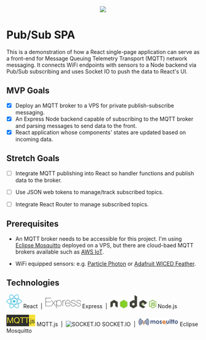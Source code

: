 <p align="center">
<img src="https://github.com/lloydXmas/pubsub-spa/blob/master/icons/app-icon.png" width=200 />
</p>

# Pub/Sub SPA

This is a demonstration of how a React single-page application can serve as a front-end for Message Queuing Telemetry Transport (MQTT) network messaging. It connects WiFi endpoints with sensors to a Node backend via Pub/Sub subscribing and uses Socket IO to push the data to React's UI.

## MVP Goals
- [x] Deploy an MQTT broker to a VPS for private publish-subscribe messaging.
- [x] An Express Node backend capable of subscribing to the MQTT broker and parsing messages to send data to the front.
- [x] React application whose components' states are updated based on incoming data.

## Stretch Goals
- [ ] Integrate MQTT publishing into React so handler functions and publish data to the broker.
- [ ] Use JSON web tokens to manage/track subscribed topics.
- [ ] Integrate React Router to manage subscribed topics.


## Prerequisites
* An MQTT broker needs to be accessible for this project. I'm using [Eclipse Mosquitto](https://mosquitto.org/) deployed on a VPS, but there are cloud-baed MQTT brokers available such as [AWS IoT](https://docs.aws.amazon.com/iot/latest/developerguide/what-is-aws-iot.html).

* WiFi equipped sensors: e.g. [Particle Photon](https://www.particle.io/products/hardware/photon-wifi/) or [Adafruit WICED Feather](https://www.adafruit.com/product/3056).


## Technologies
![React](icons/react.png) React &nbsp;|&nbsp; ![Express](icons/express.png) Express &nbsp;|&nbsp; ![Node.js](icons/nodejs.png) Node.js

![MQTT.js](icons/mqttjs.png) MQTT.js &nbsp;|&nbsp; ![SOCKET.IO](icons/socket-io.png) SOCKET.IO &nbsp;|&nbsp; ![Mosquitto](icons/mosquitto.png) Eclipse Mosquitto
